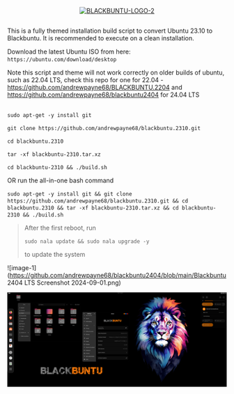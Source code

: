 <p align="center"><a href="https://ibb.co/DzZFK8v"><img src="https://i.ibb.co/FmF170y/BLACKBUNTU-LOGO-2.png" alt="BLACKBUNTU-LOGO-2" border="0" width="50%" height="50%"></a></p>

##
This is a fully themed installation build script to convert Ubuntu 23.10 to Blackbuntu. It is recommended to execute on a clean installation. 

Download the latest Ubuntu ISO from here: ` https://ubuntu.com/download/desktop `

Note this script and theme will not work correctly on older builds of ubuntu, such as 22.04 LTS, check this repo for one for 22.04 - https://github.com/andrewpayne68/BLACKBUNTU.2204 and https://github.com/andrewpayne68/blackbuntu2404 for 24.04 LTS
##

```
sudo apt-get -y install git
```
```
git clone https://github.com/andrewpayne68/blackbuntu.2310.git
```
```
cd blackbuntu.2310
```
```
tar -xf blackbuntu-2310.tar.xz
```
```
cd blackbuntu-2310 && ./build.sh
```

OR run the all-in-one bash command
```
sudo apt-get -y install git && git clone https://github.com/andrewpayne68/blackbuntu.2310.git && cd blackbuntu.2310 && tar -xf blackbuntu-2310.tar.xz && cd blackbuntu-2310 && ./build.sh
```



 > After the first reboot, run 
 > ```
 > sudo nala update && sudo nala upgrade -y
 > ```
 > to update the system



![image-1](https://github.com/andrewpayne68/blackbuntu2404/blob/main/Blackbuntu 2404 LTS Screenshot 2024-09-01.png)

![image-1](https://github.com/andrewpayne68/BLACKBUNTU.2310/blob/main/Blackbuntu-desktop-2310.PNG)


